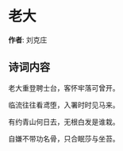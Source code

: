 # 老大

**作者**: 刘克庄

## 诗词内容

老大重登聘士台，客怀牢落可曾开。

临流往往看鸢堕，入署时时见马来。

有约青山何日去，无根白发是谁栽。

自嫌不带功名骨，只合眠莎与坐苔。

